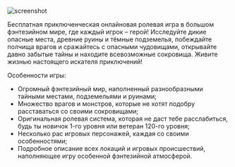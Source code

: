 ![screenshot](https://github.com/devapromix/lizardry/blob/master/images/logo_lizardry.png)

Бесплатная приключенческая онлайновая ролевая игра в большом фэнтезийном мире, где каждый игрок – герой! 
Исследуйте дикие опасные места, древние руины и тёмные подземелья, побеждайте полчища врагов и сражайтесь с опасными чудовищами, открывайте давно забытые тайны и находите всевозможные сокровища. Живите жизнью настоящего искателя приключений!

Особенности игры:
   * Огромный фэнтезийный мир, наполненный разнообразными тайными местами, подземельями и руинами;
   * Множество врагов и монстров, которые не хотят подобру расставаться со своими сокровищами;
   * Оригинальная ролевая система, которая не даст тебе расслабиться, будь ты новичок 1-го уровня или ветеран 120-го уровня;
   * Несколько рас игровых персонажей, каждая со своими особенностями;
   * Подробное описание всех локаций и игровых происшествий, наполняющее игру особенной фэнтезийной атмосферой. 
